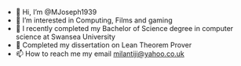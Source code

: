 - 👋 Hi, I’m @MJoseph1939
- 👀 I’m interested in Computing, Films and gaming
- 🌱 I recently completed my Bachelor of Science degree in computer science at Swansea University
- 💞️ Completed my dissertation on Lean Theorem Prover
- 📫 How to reach me my email milantiji@yahoo.co.uk

<!---
MJoseph1939/MJoseph1939 is a ✨ special ✨ repository because its `README.md` (this file) appears on your GitHub profile.
You can click the Preview link to take a look at your changes.
--->
